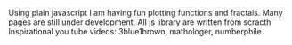 Using plain javascript I am having fun plotting functions and fractals. 
Many pages are still under development.
All js library are written from scracth
Inspirational you tube videos: 3blue1brown, mathologer, numberphile
